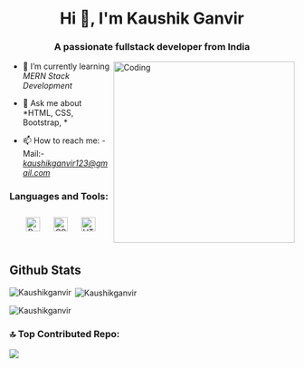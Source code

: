 <h1 align="center">Hi 👋, I'm Kaushik Ganvir</h1>
<h3 align="center">A passionate fullstack developer from India</h3>
<img align="right" alt="Coding" width="320" src="https://analyticsindiamag.com/wp-content/uploads/2018/12/developer-dribbble.gif">

- 🌱 I’m currently learning *MERN Stack Development*

- 💬 Ask me about *HTML, CSS, Bootstrap, *

- 📫 How to reach me:
-Mail:-*kaushikganvir123@gmail.com*



<h3 align="left">Languages and Tools:</h3>
<div align="center">  
<a href="https://getbootstrap.com/docs/3.4/javascript/" target="_blank"><img style="margin: 10px" src="https://profilinator.rishav.dev/skills-assets/bootstrap-plain.svg" alt="Bootstrap" height="25" /></a>  
<a href="https://www.w3schools.com/css/" target="_blank"><img style="margin: 10px" src="https://profilinator.rishav.dev/skills-assets/css3-original-wordmark.svg" alt="CSS3" height="25" /></a>  
<a href="https://en.wikipedia.org/wiki/HTML5" target="_blank"><img style="margin: 10px" src="https://profilinator.rishav.dev/skills-assets/html5-original-wordmark.svg" alt="HTML5" height="25" /></a>  
</div>  
<br/>  
 



## Github Stats 
<p><img align="left" src="https://github-readme-stats.vercel.app/api/top-langs?username=Kaushikganvir&show_icons=true&locale=en&layout=compact&theme=radical" alt="Kaushikganvir" /></p>
<p>&nbsp;<img align="center" src="https://github-readme-stats.vercel.app/api?username=Kaushikganvir&show_icons=true&locale=en&theme=radical" alt="Kaushikganvir" /></p>
<p><img align="center" src="https://github-readme-streak-stats.herokuapp.com/?user=Kaushikganvir&theme=radical" alt="Kaushikganvir" /></p>

<h3 align="left">🔝 Top Contributed Repo:</h3>

![](https://github-contributor-stats.vercel.app/api?username=Kaushikganvir&limit=5&theme=radical&combine_all_yearly_contributions=true)
